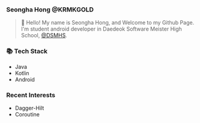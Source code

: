 ### Seongha Hong @KRMKGOLD

> 🙌 Hello! My name is Seongha Hong, and Welcome to my Github Page. I'm student android developer in Daedeok Software Meister High School, [@DSMHS](https://github.com/dsmhs).

### 📚 Tech Stack
- Java
- Kotlin
- Android

### Recent Interests
- Dagger-Hilt
- Coroutine
